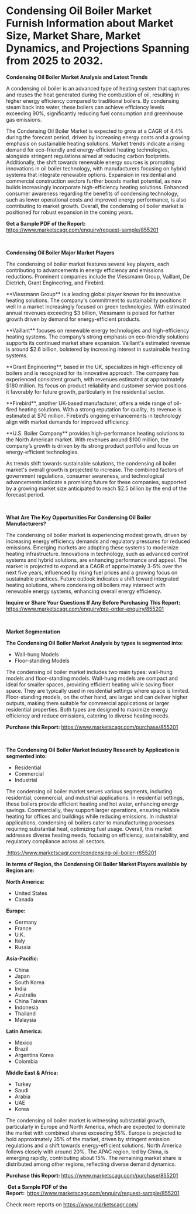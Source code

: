 <p><h1>Condensing Oil Boiler Market Furnish Information about Market Size, Market Share, Market Dynamics, and Projections Spanning from 2025 to 2032.</h1></p><p><strong>Condensing Oil Boiler Market Analysis and Latest Trends</strong></p>
<p><p>A condensing oil boiler is an advanced type of heating system that captures and reuses the heat generated during the combustion of oil, resulting in higher energy efficiency compared to traditional boilers. By condensing steam back into water, these boilers can achieve efficiency levels exceeding 90%, significantly reducing fuel consumption and greenhouse gas emissions. </p><p>The Condensing Oil Boiler Market is expected to grow at a CAGR of 4.4% during the forecast period, driven by increasing energy costs and a growing emphasis on sustainable heating solutions. Market trends indicate a rising demand for eco-friendly and energy-efficient heating technologies, alongside stringent regulations aimed at reducing carbon footprints. Additionally, the shift towards renewable energy sources is prompting innovations in oil boiler technology, with manufacturers focusing on hybrid systems that integrate renewable options. Expansion in residential and commercial construction sectors further boosts market potential, as new builds increasingly incorporate high-efficiency heating solutions. Enhanced consumer awareness regarding the benefits of condensing technology, such as lower operational costs and improved energy performance, is also contributing to market growth. Overall, the condensing oil boiler market is positioned for robust expansion in the coming years.</p></p>
<p><strong>Get a Sample PDF of the Report:&nbsp;</strong> <a href="https://www.marketscagr.com/enquiry/request-sample/855201?utm_campaign=2318&utm_medium=2&utm_source=Github&utm_content=ia&utm_term=20022025&utm_id=condensing-oil-boiler">https://www.marketscagr.com/enquiry/request-sample/855201</a></p>
<p>&nbsp;</p>
<p><strong>Condensing Oil Boiler Major Market Players</strong></p>
<p><p>The condensing oil boiler market features several key players, each contributing to advancements in energy efficiency and emissions reductions. Prominent companies include the Viessmann Group, Vaillant, De Dietrich, Grant Engineering, and Firebird.</p><p>**Viessmann Group** is a leading global player known for its innovative heating solutions. The company's commitment to sustainability positions it well in a market increasingly focused on green technologies. With estimated annual revenues exceeding $3 billion, Viessmann is poised for further growth driven by demand for energy-efficient products.</p><p>**Vaillant** focuses on renewable energy technologies and high-efficiency heating systems. The company’s strong emphasis on eco-friendly solutions supports its continued market share expansion. Vaillant's estimated revenue is around $2.6 billion, bolstered by increasing interest in sustainable heating systems.</p><p>**Grant Engineering**, based in the UK, specializes in high-efficiency oil boilers and is recognized for its innovative approach. The company has experienced consistent growth, with revenues estimated at approximately $180 million. Its focus on product reliability and customer service positions it favorably for future growth, particularly in the residential sector.</p><p>**Firebird**, another UK-based manufacturer, offers a wide range of oil-fired heating solutions. With a strong reputation for quality, its revenue is estimated at $70 million. Firebird’s ongoing enhancements in technology align with market demands for improved efficiency.</p><p>**U.S. Boiler Company** provides high-performance heating solutions to the North American market. With revenues around $100 million, the company’s growth is driven by its strong product portfolio and focus on energy-efficient technologies.</p><p>As trends shift towards sustainable solutions, the condensing oil boiler market's overall growth is projected to increase. The combined factors of government regulations, consumer awareness, and technological advancements indicate a promising future for these companies, supported by a growing market size anticipated to reach $2.5 billion by the end of the forecast period.</p></p>
<p>&nbsp;</p>
<p><strong>What Are The Key Opportunities For Condensing Oil Boiler Manufacturers?</strong></p>
<p><p>The condensing oil boiler market is experiencing modest growth, driven by increasing energy efficiency demands and regulatory pressures for reduced emissions. Emerging markets are adopting these systems to modernize heating infrastructure. Innovations in technology, such as advanced control systems and hybrid solutions, are enhancing performance and appeal. The market is projected to expand at a CAGR of approximately 3-5% over the next five years, influenced by rising fuel prices and a growing focus on sustainable practices. Future outlook indicates a shift toward integrated heating solutions, where condensing oil boilers may intersect with renewable energy systems, enhancing overall energy efficiency.</p></p>
<p><strong>Inquire or Share Your Questions If Any Before Purchasing This Report:</strong> <a href="https://www.marketscagr.com/enquiry/pre-order-enquiry/855201?utm_campaign=2318&utm_medium=2&utm_source=Github&utm_content=ia&utm_term=20022025&utm_id=condensing-oil-boiler">https://www.marketscagr.com/enquiry/pre-order-enquiry/855201</a></p>
<p>&nbsp;</p>
<p><strong>Market Segmentation</strong></p>
<p><strong>The Condensing Oil Boiler Market Analysis by types is segmented into:</strong></p>
<p><ul><li>Wall-hung Models</li><li>Floor-standing Models</li></ul></p>
<p><p>The condensing oil boiler market includes two main types: wall-hung models and floor-standing models. Wall-hung models are compact and ideal for smaller spaces, providing efficient heating while saving floor space. They are typically used in residential settings where space is limited. Floor-standing models, on the other hand, are larger and can deliver higher outputs, making them suitable for commercial applications or larger residential properties. Both types are designed to maximize energy efficiency and reduce emissions, catering to diverse heating needs.</p></p>
<p><strong>Purchase this Report:&nbsp;</strong><a href="https://www.marketscagr.com/purchase/855201?utm_campaign=2318&utm_medium=2&utm_source=Github&utm_content=ia&utm_term=20022025&utm_id=condensing-oil-boiler">https://www.marketscagr.com/purchase/855201</a></p>
<p>&nbsp;</p>
<p><strong>The Condensing Oil Boiler Market Industry Research by Application is segmented into:</strong></p>
<p><ul><li>Residential</li><li>Commercial</li><li>Industrial</li></ul></p>
<p><p>The condensing oil boiler market serves various segments, including residential, commercial, and industrial applications. In residential settings, these boilers provide efficient heating and hot water, enhancing energy savings. Commercially, they support larger operations, ensuring reliable heating for offices and buildings while reducing emissions. In industrial applications, condensing oil boilers cater to manufacturing processes requiring substantial heat, optimizing fuel usage. Overall, this market addresses diverse heating needs, focusing on efficiency, sustainability, and regulatory compliance across all sectors.</p></p>
<p><a href="https://www.marketscagr.com/condensing-oil-boiler-r855201?utm_campaign=2318&utm_medium=2&utm_source=Github&utm_content=ia&utm_term=20022025&utm_id=condensing-oil-boiler">&nbsp;https://www.marketscagr.com/condensing-oil-boiler-r855201</a></p>
<p><strong>In terms of Region, the Condensing Oil Boiler Market Players available by Region are:</strong></p>
<p>
    <p> <strong> North America: </strong>
        <ul>
            <li>United States</li>
            <li>Canada</li>
        </ul>
        </p> 
    <p> <strong> Europe: </strong>
        <ul>
            <li>Germany</li>
            <li>France</li>
            <li>U.K.</li>
            <li>Italy</li>
            <li>Russia</li>
        </ul>
        </p> 
    <p> <strong> Asia-Pacific: </strong>
        <ul>
            <li>China</li>
            <li>Japan</li>
            <li>South Korea</li>
            <li>India</li>
            <li>Australia</li>
            <li>China Taiwan</li>
            <li>Indonesia</li>
            <li>Thailand</li>
            <li>Malaysia</li>
        </ul>
        </p> 
    <p> <strong> Latin America: </strong>
        <ul>
            <li>Mexico</li>
            <li>Brazil</li>
            <li>Argentina Korea</li>
            <li>Colombia</li>
        </ul>
        </p> 
    <p> <strong> Middle East & Africa: </strong>
        <ul>
            <li>Turkey</li>
            <li>Saudi</li>
            <li>Arabia</li>
            <li>UAE</li>
            <li>Korea</li>
        </ul>
    </p>
    </p>
<p><p>The condensing oil boiler market is witnessing substantial growth, particularly in Europe and North America, which are expected to dominate the market with combined shares exceeding 55%. Europe is projected to hold approximately 35% of the market, driven by stringent emission regulations and a shift towards energy-efficient solutions. North America follows closely with around 20%. The APAC region, led by China, is emerging rapidly, contributing about 15%. The remaining market share is distributed among other regions, reflecting diverse demand dynamics.</p></p>
<p><strong>Purchase this Report: </strong><a href="https://www.marketscagr.com/purchase/855201?utm_campaign=2318&utm_medium=2&utm_source=Github&utm_content=ia&utm_term=20022025&utm_id=condensing-oil-boiler">https://www.marketscagr.com/purchase/855201</a></p>
<p>&nbsp;<strong>Get a Sample PDF of the Report:&nbsp;&nbsp;</strong><a href="https://www.marketscagr.com/enquiry/request-sample/855201?utm_campaign=2318&utm_medium=2&utm_source=Github&utm_content=ia&utm_term=20022025&utm_id=condensing-oil-boiler">https://www.marketscagr.com/enquiry/request-sample/855201</a></p>
<p><strong></strong></p>
<p>Check more reports on <a href="https://www.marketscagr.com/?utm_campaign=2318&utm_medium=2&utm_source=Github&utm_content=ia&utm_term=20022025&utm_id=condensing-oil-boiler">https://www.marketscagr.com/</a></p>